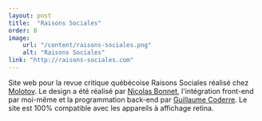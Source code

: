 ```yaml
---
layout: post
title:  "Raisons Sociales"
order: 8
image:
    url: "/content/raisons-sociales.png"
    alt: "Raisons Sociales"
link: "http://raisons-sociales.com"
---
```


Site web pour la revue critique québécoise Raisons Sociales réalisé chez [Molotov](http://molotov.ca). Le design a été réalisé par [Nicolas Bonnet](http://www.tostaky.co/nicolas/), l'intégration front-end par moi-même et la programmation back-end par [Guillaume Coderre](https://github.com/gcoderre). Le site est 100% compatible avec les appareils à affichage retina.